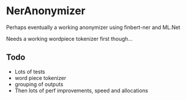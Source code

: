 # NerAnonymizer

Perhaps eventually a working anonymizer using finbert-ner and ML.Net

Needs a working wordpiece tokenizer first though...

## Todo
- Lots of tests
- word piece tokenizer
- grouping of outputs
- Then lots of perf improvements, speed and allocations